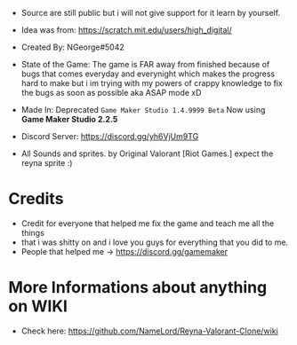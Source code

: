 - Source are still public but i will not give support for it learn by yourself.

- Idea was from: https://scratch.mit.edu/users/high_digital/
- Created By: NGeorge#5042
- State of the Game: The game is FAR away from finished because of bugs that comes everyday and everynight which makes the progress hard to make but i im trying with my powers of crappy knowledge to fix the bugs as soon as possible aka ASAP mode xD
- Made In: Deprecated `Game Maker Studio 1.4.9999 Beta` Now using **Game Maker Studio 2.2.5**
- Discord Server: https://discord.gg/yh6VjUm9TG
- All Sounds and sprites. by Original Valorant [Riot Games.] expect the reyna sprite :)

# Credits
- Credit for everyone that helped me fix the game and teach me all the things
- that i was shitty on and i love you guys for everything that you did to me.
- People that helped me -> https://discord.gg/gamemaker

# More Informations about anything on WIKI
- Check here: https://github.com/NameLord/Reyna-Valorant-Clone/wiki
